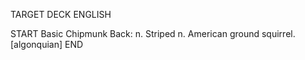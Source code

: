 TARGET DECK
ENGLISH

START
Basic
Chipmunk
Back: n. Striped n. American ground squirrel. [algonquian]
END
